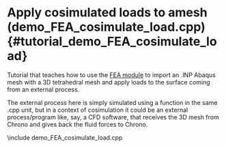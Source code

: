 Apply cosimulated loads to amesh  (demo_FEA_cosimulate_load.cpp)     {#tutorial_demo_FEA_cosimulate_load}
================================


Tutorial that teaches how to use the 
[FEA module](group__fea__module.html)
to import an .INP Abaqus mesh with a 3D tetrahedral mesh and apply loads to the surface coming from an external process.

The external process here is simply simulated using a function in the same .cpp unit, but in a context of cosimulation it could be an external process/program like, say, a CFD software, that receives the 3D mesh from Chrono and gives back the fluid forces to Chrono.

\include demo_FEA_cosimulate_load.cpp